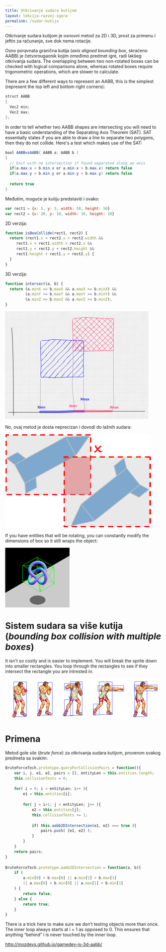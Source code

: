 ```yaml
---
title: Otkrivanje sudara kutijom
layout: lekcija-razvoj-igara
permalink: /sudar-kutija
---
```


Otkrivanje sudara kutijom je osnovni metod za 2D i 3D, prost za primenu i jeftin za računanje, sve dok nema rotacije.

Osno poravnata granična kutija (*axis aligned bounding box*, skraćeno AABB) je četvorougaonik kojim omeđimo predmet igre, radi lakšeg otkrivanja sudara. The overlapping between two non-rotated boxes can be checked with logical comparisons alone, whereas rotated boxes require trigonometric operations, which are slower to calculate.

There are a few different ways to represent an AABB, this is the simplest (represent the top left and bottom right corners):
```java
struct AABB
{
  Vec2 min;
  Vec2 max;
};
```

In order to tell whether two AABB shapes are intersecting you will need to have a basic understanding of the Separating Axis Theorem (SAT). SAT essentially states if you are able to draw a line to separate two polygons, then they do not collide. Here's a test which makes use of the SAT:

```java
bool AABBvsAABB( AABB a, AABB b )
{
  // Exit with no intersection if found separated along an axis
  if(a.max.x < b.min.x or a.min.x > b.max.x) return false
  if(a.max.y < b.min.y or a.min.y > b.max.y) return false

  return true
}
```

Međutim, moguće je kutiju predstaviti i ovako:
```js
var rect1 = {x: 5, y: 5, width: 50, height: 50}
var rect2 = {x: 20, y: 10, width: 10, height: 10}
```

2D verzija:
```js
function isBoxCollide(rect1, rect2) {
  return (rect1.x < rect2.x + rect2.width &&
     rect1.x + rect1.width > rect2.x &&
     rect1.y < rect2.y + rect2.height &&
     rect1.height + rect1.y > rect2.y) {
  }  
}
```

3D verzija:
```js
function intersect(a, b) {
  return (a.minX <= b.maxX && a.maxX >= b.minX) &&
         (a.minY <= b.maxY && a.maxY >= b.minY) &&
         (a.minZ <= b.maxZ && a.maxZ >= b.minZ);
}
```

![](/images/razvoj-igara/aabb_test.png)

No, ovaj metod je dosta neprecizan i dovodi do lažnih sudara:

![](/images/razvoj-igara/lazna-kolizija.png)

If you have entities that will be rotating, you can constantly modify the dimensions of box so it still wraps the object:

![](/images/razvoj-igara/rotating_knot.gif)

# Sistem sudara sa više kutija (*bounding box collision with multiple boxes*)

It isn't so costly and is easier to implement. You will break the sprite down into smaller rectangles. You loop through the rectangles to see if they intersect the rectangle you are intrested in.

![](/images/razvoj-igara/multiple-boxes.png)

# Primena

Metod gole sile (*brute force*) za otkrivanja sudara kutijom, proverom svakog predmeta sa svakim:

```js
BruteForceTech.prototype.queryForCollisionPairs = function(){
    var i, j, e1, e2, pairs = [], entityLen = this.entities.length;
    this.collisionTests = 0;

    for( i = 0; i < entityLen; i++ ){
        e1 = this.entities[i];

        for( j = i+1; j < entityLen; j++ ){
            e2 = this.entities[j];
            this.collisionTests += 1;

            if( this.aabb2DIntersection(e1, e2) === true ){
                pairs.push( [e1, e2] );
            }
        }
    }
    return pairs;
}

BruteForceTech.prototype.aabb2DIntersection = function(a, b){
    if (
        a.min[0] > b.max[0] || a.min[1] > b.max[1]
        || a.max[0] < b.min[0] || a.max[1] < b.min[1]
    ) {
        return false;
    } else {
        return true;
    }
}
```

There is a trick here to make sure we don’t testing objects more than once. The inner loop always starts at i + 1 as opposed to 0. This ensures that anything “behind” i is never touched by the inner loop.

http://mozdevs.github.io/gamedev-js-3d-aabb/
